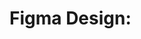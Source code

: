 # <a src="https://www.figma.com/design/WAOJWcYJjzdUsgJlCffVwN/ArraySwap?node-id=0-1&p=f">Figma Design</a>:
